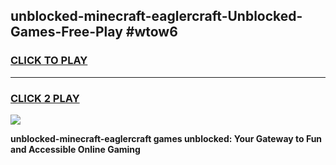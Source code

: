 
## unblocked-minecraft-eaglercraft-Unblocked-Games-Free-Play #wtow6
<h3>
<a href="https://us.freeplayer.one?title=unblocked-minecraft-eaglercraft&ref=9M">CLICK TO PLAY</a></h3>
<hr>

<h3>
<a href="https://us.freeplayer.one?title=unblocked-minecraft-eaglercraft&ref=9M">CLICK 2 PLAY</a>
  
</h3>

<a href="https://us.freeplayer.one?title=unblocked-minecraft-eaglercraft&ref=9M"><img src="https://clearcache.store/games.png"></a>


**unblocked-minecraft-eaglercraft games unblocked: Your Gateway to Fun and Accessible Online Gaming**
